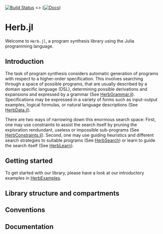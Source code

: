 [![Build Status](https://github.com/Herb-AI/Herb.jl/actions/workflows/CI.yml/badge.svg?branch=master)](https://github.com/Herb-AI/Herb.jl/actions/workflows/CI.yml?query=branch%3Amaster)
<> ([![Docs](https://img.shields.io/badge/docs-stable-blue.svg)](tbd))


# Herb.jl
Welcome to `Herb.jl`, a program synthesis library using the Julia programming language. 

## Introduction
The task of program synthesis considers automatic generation of programs with respect to a higher-order specification. 
This involves searching through a space of possible programs, that are usually described by a domain specific language (DSL), determining possible derivations and expansions and expressed by a grammar (See [HerbGrammar.jl](https://github.com/Herb-AI/HerbGrammar.jl)). Specifications may be expressed in a variety of forms such as input-output examples, logical formulas, or natural language descriptions (See [HerbData.jl](https://github.com/Herb-AI/HerbData.jl)). 

There are two ways of narrowing down this enormous search space: First, one may use constraints to assist the search itself by pruning the exploration rendundant, useless or impossible sub-programs (See [HerbConstraints.jl](https://github.com/Herb-AI/HerbConstraints.jl)). 
Second, one may use guiding heuristics and different search strategies to suitable programs (See [HerbSearch](https://github.com/Herb-AI/HerbSearch.jl)) or learn to guide the search itself (See [HerbLearn](yet_to_be_published)).

## Getting started
To get started with our library, please have a look at our introductory examples in [HerbExamples](https://github.com/Herb-AI/HerbExamples.jl). 

## Library structure and compartments

## Conventions

## Documentation

